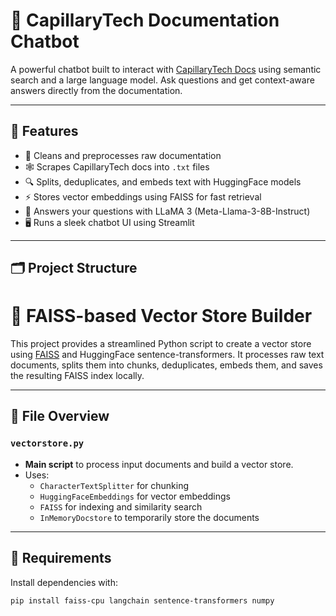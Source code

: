 # 🤖 CapillaryTech Documentation Chatbot

A powerful chatbot built to interact with [CapillaryTech Docs](https://docs.capillarytech.com/) using semantic search and a large language model. Ask questions and get context-aware answers directly from the documentation.

---

## 📌 Features

- 🧼 Cleans and preprocesses raw documentation
- 🕸️ Scrapes CapillaryTech docs into `.txt` files
- 🔍 Splits, deduplicates, and embeds text with HuggingFace models
- ⚡ Stores vector embeddings using FAISS for fast retrieval
- 🧠 Answers your questions with LLaMA 3 (Meta-Llama-3-8B-Instruct)
- 🖥️ Runs a sleek chatbot UI using Streamlit

---

## 🗂️ Project Structure



# 🧠 FAISS-based Vector Store Builder

This project provides a streamlined Python script to create a vector store using [FAISS](https://github.com/facebookresearch/faiss) and HuggingFace sentence-transformers. It processes raw text documents, splits them into chunks, deduplicates, embeds them, and saves the resulting FAISS index locally.

---

## 📂 File Overview

### `vectorstore.py`
- **Main script** to process input documents and build a vector store.
- Uses:
  - `CharacterTextSplitter` for chunking
  - `HuggingFaceEmbeddings` for vector embeddings
  - `FAISS` for indexing and similarity search
  - `InMemoryDocstore` to temporarily store the documents

---

## 🔧 Requirements

Install dependencies with:

```bash
pip install faiss-cpu langchain sentence-transformers numpy
